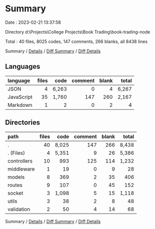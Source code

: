 # Summary

Date : 2023-02-21 13:37:58

Directory d:\\Projects\\College Projects\\Book Trading\\book-trading-node

Total : 40 files,  8025 codes, 147 comments, 266 blanks, all 8438 lines

Summary / [Details](details.md) / [Diff Summary](diff.md) / [Diff Details](diff-details.md)

## Languages
| language | files | code | comment | blank | total |
| :--- | ---: | ---: | ---: | ---: | ---: |
| JSON | 4 | 6,263 | 0 | 4 | 6,267 |
| JavaScript | 35 | 1,760 | 147 | 260 | 2,167 |
| Markdown | 1 | 2 | 0 | 2 | 4 |

## Directories
| path | files | code | comment | blank | total |
| :--- | ---: | ---: | ---: | ---: | ---: |
| . | 40 | 8,025 | 147 | 266 | 8,438 |
| . (Files) | 4 | 5,351 | 9 | 26 | 5,386 |
| controllers | 10 | 993 | 125 | 114 | 1,232 |
| middleware | 1 | 19 | 0 | 9 | 28 |
| models | 8 | 369 | 2 | 35 | 406 |
| routes | 9 | 107 | 0 | 45 | 152 |
| socket | 3 | 1,098 | 5 | 15 | 1,118 |
| utils | 3 | 38 | 2 | 8 | 48 |
| validation | 2 | 50 | 4 | 14 | 68 |

Summary / [Details](details.md) / [Diff Summary](diff.md) / [Diff Details](diff-details.md)